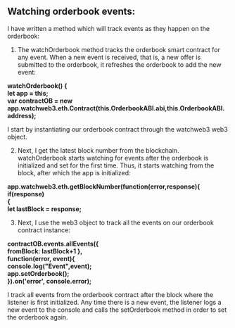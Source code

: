 ## Watching orderbook events:
I have written a method which will track events as they happen on the orderbook:

1. The watchOrderbook method tracks the orderbook smart contract for any event.
When a new event is received, that is, a new offer is submitted to the orderbook,
it refreshes the orderbook to add the new event:

**watchOrderbook() { <br/>
let app = this; <br/>
var contractOB = new <br/>
app.watchweb3.eth.Contract(this.OrderbookABI.abi,this.OrderbookABI. 
address);** <br/>

I start by instantiating our orderbook contract through the watchweb3 web3
object.

2. Next, I get the latest block number from the blockchain. watchOrderbook
starts watching for events after the orderbook is initialized and set for the first
time. Thus, it starts watching from the block, after which the app is initialized:

**app.watchweb3.eth.getBlockNumber(function(error,response){ <br/>
if(response) <br/>
{ <br/>
let lastBlock = response;** <br/>

3. Next, I use the web3 object to track all the events on our orderbook contract
instance:

**contractOB.events.allEvents({ <br/>
fromBlock: lastBlock+1 }, <br/>
function(error, event){ <br/>
console.log("Event",event); <br/>
app.setOrderbook(); <br/>
}).on('error', console.error);** <br/>

I track all events from the orderbook contract after the block where the listener is first
initialized. Any time there is a new event, the listener logs a new event to the console and
calls the setOrderbook method in order to set the orderbook again.
